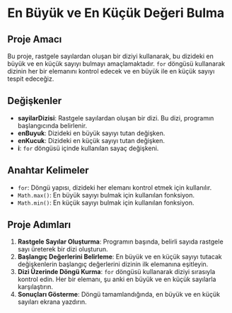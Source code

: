 # En Büyük ve En Küçük Değeri Bulma

## Proje Amacı
Bu proje, rastgele sayılardan oluşan bir diziyi kullanarak, bu dizideki en büyük ve en küçük sayıyı bulmayı amaçlamaktadır. `for` döngüsü kullanarak dizinin her bir elemanını kontrol edecek ve en büyük ile en küçük sayıyı tespit edeceğiz.

## Değişkenler
- **sayilarDizisi**: Rastgele sayılardan oluşan bir dizi. Bu dizi, programın başlangıcında belirlenir.
- **enBuyuk**: Dizideki en büyük sayıyı tutan değişken.
- **enKucuk**: Dizideki en küçük sayıyı tutan değişken.
- **i**: `for` döngüsü içinde kullanılan sayaç değişkeni.

## Anahtar Kelimeler
- `for`: Döngü yapısı, dizideki her elemanı kontrol etmek için kullanılır.
- `Math.max()`: En büyük sayıyı bulmak için kullanılan fonksiyon.
- `Math.min()`: En küçük sayıyı bulmak için kullanılan fonksiyon.

## Proje Adımları
1. **Rastgele Sayılar Oluşturma**: Programın başında, belirli sayıda rastgele sayı üreterek bir dizi oluşturun.
2. **Başlangıç Değerlerini Belirleme**: En büyük ve en küçük sayıyı tutacak değişkenlerin başlangıç değerlerini dizinin ilk elemanına eşitleyin.
3. **Dizi Üzerinde Döngü Kurma**: `for` döngüsü kullanarak diziyi sırasıyla kontrol edin. Her bir elemanı, şu anki en büyük ve en küçük sayılarla karşılaştırın.
4. **Sonuçları Gösterme**: Döngü tamamlandığında, en büyük ve en küçük sayıları ekrana yazdırın.

